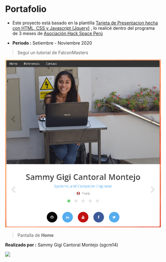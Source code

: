 Portafolio
=============
- Este proyecto está basado en la plantilla [Tarjeta de Presentacion hecha con HTML, CSS y Javascript (Jquery)](https://github.com/falconmasters/Tarjeta-de-Presentacion "Tarjeta de Presentacion hecha con HTML, CSS y Javascript (Jquery)") , lo realicé dentro del programa de 3 meses de [Asociación Hack Space Perú](https://www.hackspace.pe/ "Asociación Hack Space Perú")

- **Periodo :** Setiembre - Noviembre 2020
> Seguí un tutorial  de FalconMasters

![](https://raw.githubusercontent.com/sgcm14/portafolio/master/doc/portafolio.png)
> Pantalla de **Home**

**Realizado por :** Sammy Gigi Cantoral Montejo (sgcm14)

![](https://edteam-media.s3.amazonaws.com/users/avatar/16f3b00c-18cf-43f5-af5f-f9692fa3e5f1.jpg)